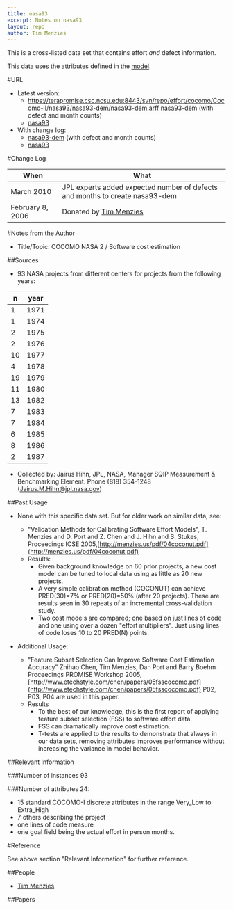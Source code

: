 ```yaml
---
title: nasa93
excerpt: Notes on nasa93
layout: repo
author: Tim Menzies
---
```



This is a cross-listed data set that contains effort _and_ defect information.

This data uses the attributes defined in the [model](http://openscience.us/repo/model).

#URL

  * Latest version: 
    * [https://terapromise.csc.ncsu.edu:8443/svn/repo/effort/cocomo/Cocomo-II/nasa93/nasa93-dem/nasa93-dem.arff nasa93-dem](cocomo81]) (with defect and month counts) 
    * [nasa93](https://terapromise.csc.ncsu.edu:8443/svn/repo/effort/cocomo/Cocomo-II/nasa93/nasa93.arff)
  * With change log:
    * [nasa93-dem](https://terapromise.csc.ncsu.edu:8443/svn/repo/effort/cocomo/Cocomo-II/nasa93/nasa93-dem) (with defect and month counts)
    * [nasa93](https://terapromise.csc.ncsu.edu:8443/svn/repo/effort/cocomo/Cocomo-II/nasa93/nasa93)

#Change Log

When | What
---- | ----
March  2010 | JPL experts added expected number of defects and months to create nasa93-dem
February 8, 2006 | Donated by [Tim Menzies](TimMenzies)

#Notes from the Author

 * Title/Topic: COCOMO NASA 2 / Software cost estimation
 
##Sources
    
 * 93 NASA projects from different centers for projects from the following years:

n | year
---- | ----
1  | 1971
1  | 1974
2  | 1975
2  | 1976
10 | 1977
4  | 1978
19 | 1979
11 | 1980
13 | 1982
7  | 1983
7  | 1984
6  | 1985
8  | 1986
2  | 1987


 * Collected by: Jairus Hihn, JPL, NASA, Manager SQIP Measurement & Benchmarking Element. Phone (818) 354-1248 (Jairus.M.Hihn@jpl.nasa.gov)



##Past Usage

 * None with this specific data set. But for older work on similar data, see:
   * "Validation Methods for Calibrating Software Effort Models", T. Menzies and D. Port and Z. Chen and J. Hihn and S. Stukes, Proceedings ICSE 2005,[http://menzies.us/pdf/04coconut.pdf](http://menzies.us/pdf/04coconut.pdf)
   * Results:
     * Given background knowledge on 60 prior projects, a new cost model can be tuned to local data using as little as 20 new projects.
     * A very simple calibration method (COCONUT) can achieve PRED(30)=7% or PRED(20)=50% (after 20 projects).  These are results seen in 30 repeats of an incremental cross-validation study.
     * Two cost models are compared; one based on just lines of code and one using over a dozen "effort multipliers". Just using lines of code loses 10 to 20 PRED(N) points.

 * Additional Usage:
   * "Feature Subset Selection Can Improve Software Cost Estimation Accuracy" Zhihao Chen, Tim Menzies, Dan Port and Barry Boehm Proceedings PROMISE Workshop 2005,[http://www.etechstyle.com/chen/papers/05fsscocomo.pdf](http://www.etechstyle.com/chen/papers/05fsscocomo.pdf) P02, P03, P04 are used in this paper.
   * Results
     * To the best of our knowledge, this is the first report of applying feature subset selection (FSS) to software effort data.
     * FSS can dramatically improve cost estimation.
     * T-tests are applied to the results to demonstrate that always in our data sets, removing attributes improves performance without increasing the variance in model behavior.

##Relevant Information

###Number of instances 
93

###Number of attributes 
24: 

 * 15 standard COCOMO-I discrete  attributes in the range Very_Low to Extra_High
 * 7 others describing the project
 * one lines of code measure
 * one goal field being the actual effort in person months.

#Reference

See above section "Relevant Information" for further reference.

##People

 * [Tim Menzies](TimMenzies)

##Papers